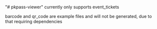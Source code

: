 "# pkpass-viewer" 
currently only supports event_tickets

barcode and qr_code are example files and will not be generated, due to that requiring dependencies
